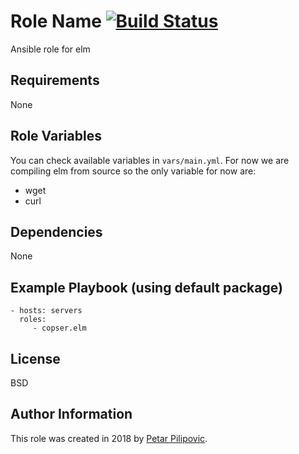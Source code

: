 Role Name [![Build Status](https://travis-ci.org/Copser/elm-ansible-role.svg?branch=develop)](https://travis-ci.org/Copser/elm-ansible-role)
=========

Ansible role for elm 

Requirements
------------

None

Role Variables
--------------

You can check available variables in `vars/main.yml`. For now we are compiling elm from source so the only
variable for now are:

- wget
- curl

Dependencies
------------

None

Example Playbook (using default package)
----------------

    - hosts: servers
      roles:
         - copser.elm

License
-------

BSD

Author Information
------------------

This role was created in 2018 by [Petar Pilipovic](https://twitter.com/Coopsess).

